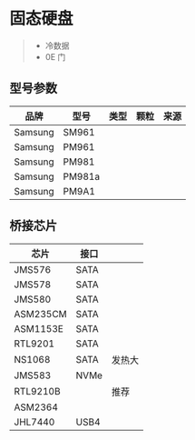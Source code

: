 # 固态硬盘

> - 冷数据
> - 0E 门

## 型号参数

| 品牌    | 型号   | 类型 | 颗粒 | 来源 |
| ------- | ------ | ---- | ---- | ---- |
| Samsung | SM961  |      |      |      |
| Samsung | PM961  |      |      |      |
| Samsung | PM981  |      |      |      |
| Samsung | PM981a |      |      |      |
| Samsung | PM9A1  |      |      |      |

## 桥接芯片

| 芯片     | 接口 |        |
| -------- | ---- | ------ |
| JMS576   | SATA |        |
| JMS578   | SATA |        |
| JMS580   | SATA |        |
| ASM235CM | SATA |        |
| ASM1153E | SATA |        |
| RTL9201  | SATA |        |
| NS1068   | SATA | 发热大 |
| JMS583   | NVMe |        |
| RTL9210B |      | 推荐   |
| ASM2364  |      |        |
| JHL7440  | USB4 |        |

